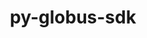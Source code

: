---
title: "py-globus-sdk"
layout: cache
categories: [package, develop]
meta: {"versions": ["3.25.0", "3.42.0"], "compilers": ["gcc@=11.4.0", "gcc@=9.4.0", "oneapi@=2024.2.0"], "oss": ["ubuntu20.04", "ubuntu22.04"], "platforms": ["linux"], "targets": ["neoverse_v1", "neoverse_v2", "ppc64le", "x86_64_v3"], "stacks": ["e4s", "e4s-neoverse-v2", "e4s-neoverse_v1", "e4s-oneapi", "e4s-power", "root"], "num_specs": 55, "num_specs_by_stack": {"root": 55, "e4s-power": 2, "e4s-neoverse_v1": 2, "e4s-neoverse-v2": 2, "e4s": 2, "e4s-oneapi": 2}}
spec_details: [{"hash": "lmzcniq6qs7uzpqsso5oukekui3gtx6j", "compiler": "gcc@=9.4.0", "versions": ["3.25.0"], "os": "ubuntu20.04", "platform": "linux", "target": "ppc64le", "variants": ["build_system=python_pip"], "stacks": ["root"], "size": "-", "tarball": "https://binaries.spack.io/develop/build_cache/linux-ubuntu20.04-ppc64le/gcc-9.4.0/py-globus-sdk-3.25.0/linux-ubuntu20.04-ppc64le-gcc-9.4.0-py-globus-sdk-3.25.0-lmzcniq6qs7uzpqsso5oukekui3gtx6j.spack"}, {"hash": "6y3hv7sejglmvkhqwcae34veqf34sw6i", "compiler": "gcc@=9.4.0", "versions": ["3.25.0"], "os": "ubuntu20.04", "platform": "linux", "target": "ppc64le", "variants": ["build_system=python_pip"], "stacks": ["root"], "size": "-", "tarball": "https://binaries.spack.io/develop/build_cache/linux-ubuntu20.04-ppc64le/gcc-9.4.0/py-globus-sdk-3.25.0/linux-ubuntu20.04-ppc64le-gcc-9.4.0-py-globus-sdk-3.25.0-6y3hv7sejglmvkhqwcae34veqf34sw6i.spack"}, {"hash": "tgydtp6k7zdgzhfvchly5pc6ub4ihp5e", "compiler": "gcc@=9.4.0", "versions": ["3.25.0"], "os": "ubuntu20.04", "platform": "linux", "target": "ppc64le", "variants": ["build_system=python_pip"], "stacks": ["root"], "size": "-", "tarball": "https://binaries.spack.io/develop/build_cache/linux-ubuntu20.04-ppc64le/gcc-9.4.0/py-globus-sdk-3.25.0/linux-ubuntu20.04-ppc64le-gcc-9.4.0-py-globus-sdk-3.25.0-tgydtp6k7zdgzhfvchly5pc6ub4ihp5e.spack"}, {"hash": "i6osnvfe6nngfyi3d5goafyc3zsj3qj7", "compiler": "gcc@=9.4.0", "versions": ["3.42.0"], "os": "ubuntu20.04", "platform": "linux", "target": "ppc64le", "variants": ["build_system=python_pip"], "stacks": ["root"], "size": "-", "tarball": "https://binaries.spack.io/develop/build_cache/linux-ubuntu20.04-ppc64le/gcc-9.4.0/py-globus-sdk-3.42.0/linux-ubuntu20.04-ppc64le-gcc-9.4.0-py-globus-sdk-3.42.0-i6osnvfe6nngfyi3d5goafyc3zsj3qj7.spack"}, {"hash": "ftdxb4iw5xskpqieztwiicnspumafj57", "compiler": "gcc@=9.4.0", "versions": ["3.25.0"], "os": "ubuntu20.04", "platform": "linux", "target": "ppc64le", "variants": ["build_system=python_pip"], "stacks": ["root"], "size": "-", "tarball": "https://binaries.spack.io/develop/build_cache/linux-ubuntu20.04-ppc64le/gcc-9.4.0/py-globus-sdk-3.25.0/linux-ubuntu20.04-ppc64le-gcc-9.4.0-py-globus-sdk-3.25.0-ftdxb4iw5xskpqieztwiicnspumafj57.spack"}, {"hash": "qxpctdnkfdhr7aqsjcn5lj7leb3ceapk", "compiler": "gcc@=9.4.0", "versions": ["3.25.0"], "os": "ubuntu20.04", "platform": "linux", "target": "ppc64le", "variants": ["build_system=python_pip"], "stacks": ["root"], "size": "-", "tarball": "https://binaries.spack.io/develop/build_cache/linux-ubuntu20.04-ppc64le/gcc-9.4.0/py-globus-sdk-3.25.0/linux-ubuntu20.04-ppc64le-gcc-9.4.0-py-globus-sdk-3.25.0-qxpctdnkfdhr7aqsjcn5lj7leb3ceapk.spack"}, {"hash": "h3iedcxdysbvfpsevbtkaxnvuap7l7a4", "compiler": "gcc@=9.4.0", "versions": ["3.42.0"], "os": "ubuntu20.04", "platform": "linux", "target": "ppc64le", "variants": ["build_system=python_pip"], "stacks": ["root", "e4s-power"], "size": "-", "tarball": "https://binaries.spack.io/develop/build_cache/linux-ubuntu20.04-ppc64le/gcc-9.4.0/py-globus-sdk-3.42.0/linux-ubuntu20.04-ppc64le-gcc-9.4.0-py-globus-sdk-3.42.0-h3iedcxdysbvfpsevbtkaxnvuap7l7a4.spack"}, {"hash": "dt2shblrr5zcbfhnzk4gfrqkvmvcdrsv", "compiler": "gcc@=9.4.0", "versions": ["3.42.0"], "os": "ubuntu20.04", "platform": "linux", "target": "ppc64le", "variants": ["build_system=python_pip"], "stacks": ["root", "e4s-power"], "size": "-", "tarball": "https://binaries.spack.io/develop/build_cache/linux-ubuntu20.04-ppc64le/gcc-9.4.0/py-globus-sdk-3.42.0/linux-ubuntu20.04-ppc64le-gcc-9.4.0-py-globus-sdk-3.42.0-dt2shblrr5zcbfhnzk4gfrqkvmvcdrsv.spack"}, {"hash": "bumhoajfvzswceee7qchiepxxzaq3ko4", "compiler": "gcc@=9.4.0", "versions": ["3.42.0"], "os": "ubuntu20.04", "platform": "linux", "target": "ppc64le", "variants": ["build_system=python_pip"], "stacks": ["root"], "size": "-", "tarball": "https://binaries.spack.io/develop/build_cache/linux-ubuntu20.04-ppc64le/gcc-9.4.0/py-globus-sdk-3.42.0/linux-ubuntu20.04-ppc64le-gcc-9.4.0-py-globus-sdk-3.42.0-bumhoajfvzswceee7qchiepxxzaq3ko4.spack"}, {"hash": "554zf53uzd4l74nng3tpq3vkaloge5pb", "compiler": "gcc@=9.4.0", "versions": ["3.25.0"], "os": "ubuntu20.04", "platform": "linux", "target": "ppc64le", "variants": ["build_system=python_pip"], "stacks": ["root"], "size": "-", "tarball": "https://binaries.spack.io/develop/build_cache/linux-ubuntu20.04-ppc64le/gcc-9.4.0/py-globus-sdk-3.25.0/linux-ubuntu20.04-ppc64le-gcc-9.4.0-py-globus-sdk-3.25.0-554zf53uzd4l74nng3tpq3vkaloge5pb.spack"}, {"hash": "3d2354bfzeyaqm5htekopwrppalvl3vd", "compiler": "gcc@=9.4.0", "versions": ["3.25.0"], "os": "ubuntu20.04", "platform": "linux", "target": "ppc64le", "variants": ["build_system=python_pip"], "stacks": ["root"], "size": "-", "tarball": "https://binaries.spack.io/develop/build_cache/linux-ubuntu20.04-ppc64le/gcc-9.4.0/py-globus-sdk-3.25.0/linux-ubuntu20.04-ppc64le-gcc-9.4.0-py-globus-sdk-3.25.0-3d2354bfzeyaqm5htekopwrppalvl3vd.spack"}, {"hash": "n2kc6hakvk2qj4aruefen6yqrpkjypkl", "compiler": "gcc@=11.4.0", "versions": ["3.25.0"], "os": "ubuntu22.04", "platform": "linux", "target": "neoverse_v1", "variants": ["build_system=python_pip"], "stacks": ["root"], "size": "-", "tarball": "https://binaries.spack.io/develop/build_cache/linux-ubuntu22.04-neoverse_v1/gcc-11.4.0/py-globus-sdk-3.25.0/linux-ubuntu22.04-neoverse_v1-gcc-11.4.0-py-globus-sdk-3.25.0-n2kc6hakvk2qj4aruefen6yqrpkjypkl.spack"}, {"hash": "hb5ydijjzzcbw3gtzxnnvboywbcund6r", "compiler": "gcc@=11.4.0", "versions": ["3.25.0"], "os": "ubuntu22.04", "platform": "linux", "target": "neoverse_v1", "variants": ["build_system=python_pip"], "stacks": ["root"], "size": "-", "tarball": "https://binaries.spack.io/develop/build_cache/linux-ubuntu22.04-neoverse_v1/gcc-11.4.0/py-globus-sdk-3.25.0/linux-ubuntu22.04-neoverse_v1-gcc-11.4.0-py-globus-sdk-3.25.0-hb5ydijjzzcbw3gtzxnnvboywbcund6r.spack"}, {"hash": "bh6norwcrhlo3tzmd6pnkcgy6iwwhsyh", "compiler": "gcc@=11.4.0", "versions": ["3.25.0"], "os": "ubuntu22.04", "platform": "linux", "target": "neoverse_v1", "variants": ["build_system=python_pip"], "stacks": ["root"], "size": "-", "tarball": "https://binaries.spack.io/develop/build_cache/linux-ubuntu22.04-neoverse_v1/gcc-11.4.0/py-globus-sdk-3.25.0/linux-ubuntu22.04-neoverse_v1-gcc-11.4.0-py-globus-sdk-3.25.0-bh6norwcrhlo3tzmd6pnkcgy6iwwhsyh.spack"}, {"hash": "jfigxx6337bp2ulopaadlysbbttbgcip", "compiler": "gcc@=11.4.0", "versions": ["3.25.0"], "os": "ubuntu22.04", "platform": "linux", "target": "neoverse_v1", "variants": ["build_system=python_pip"], "stacks": ["root"], "size": "-", "tarball": "https://binaries.spack.io/develop/build_cache/linux-ubuntu22.04-neoverse_v1/gcc-11.4.0/py-globus-sdk-3.25.0/linux-ubuntu22.04-neoverse_v1-gcc-11.4.0-py-globus-sdk-3.25.0-jfigxx6337bp2ulopaadlysbbttbgcip.spack"}, {"hash": "sq2dscfygkfybw3ixwbr4o4a7e3vcnwv", "compiler": "gcc@=11.4.0", "versions": ["3.42.0"], "os": "ubuntu22.04", "platform": "linux", "target": "neoverse_v1", "variants": ["build_system=python_pip"], "stacks": ["root"], "size": "-", "tarball": "https://binaries.spack.io/develop/build_cache/linux-ubuntu22.04-neoverse_v1/gcc-11.4.0/py-globus-sdk-3.42.0/linux-ubuntu22.04-neoverse_v1-gcc-11.4.0-py-globus-sdk-3.42.0-sq2dscfygkfybw3ixwbr4o4a7e3vcnwv.spack"}, {"hash": "ewdtxqcz5ldbhnvptda4h3gjh4l4wfw5", "compiler": "gcc@=11.4.0", "versions": ["3.25.0"], "os": "ubuntu22.04", "platform": "linux", "target": "neoverse_v1", "variants": ["build_system=python_pip"], "stacks": ["root"], "size": "-", "tarball": "https://binaries.spack.io/develop/build_cache/linux-ubuntu22.04-neoverse_v1/gcc-11.4.0/py-globus-sdk-3.25.0/linux-ubuntu22.04-neoverse_v1-gcc-11.4.0-py-globus-sdk-3.25.0-ewdtxqcz5ldbhnvptda4h3gjh4l4wfw5.spack"}, {"hash": "kstlhmh5ab5hxzgeum7c6tyyeyeycxct", "compiler": "gcc@=11.4.0", "versions": ["3.25.0"], "os": "ubuntu22.04", "platform": "linux", "target": "neoverse_v1", "variants": ["build_system=python_pip"], "stacks": ["root"], "size": "-", "tarball": "https://binaries.spack.io/develop/build_cache/linux-ubuntu22.04-neoverse_v1/gcc-11.4.0/py-globus-sdk-3.25.0/linux-ubuntu22.04-neoverse_v1-gcc-11.4.0-py-globus-sdk-3.25.0-kstlhmh5ab5hxzgeum7c6tyyeyeycxct.spack"}, {"hash": "4fdxnoycyxiqhi3ucbmqyeejhryah532", "compiler": "gcc@=11.4.0", "versions": ["3.42.0"], "os": "ubuntu22.04", "platform": "linux", "target": "neoverse_v1", "variants": ["build_system=python_pip"], "stacks": ["e4s-neoverse_v1", "root"], "size": "-", "tarball": "https://binaries.spack.io/develop/build_cache/linux-ubuntu22.04-neoverse_v1/gcc-11.4.0/py-globus-sdk-3.42.0/linux-ubuntu22.04-neoverse_v1-gcc-11.4.0-py-globus-sdk-3.42.0-4fdxnoycyxiqhi3ucbmqyeejhryah532.spack"}, {"hash": "2depz4cuavk5jt6bhotew5lcsjhpiljb", "compiler": "gcc@=11.4.0", "versions": ["3.42.0"], "os": "ubuntu22.04", "platform": "linux", "target": "neoverse_v1", "variants": ["build_system=python_pip"], "stacks": ["root"], "size": "-", "tarball": "https://binaries.spack.io/develop/build_cache/linux-ubuntu22.04-neoverse_v1/gcc-11.4.0/py-globus-sdk-3.42.0/linux-ubuntu22.04-neoverse_v1-gcc-11.4.0-py-globus-sdk-3.42.0-2depz4cuavk5jt6bhotew5lcsjhpiljb.spack"}, {"hash": "w4o54jgm5ulk4l6wwbupemjnqxh4a4rk", "compiler": "gcc@=11.4.0", "versions": ["3.42.0"], "os": "ubuntu22.04", "platform": "linux", "target": "neoverse_v1", "variants": ["build_system=python_pip"], "stacks": ["e4s-neoverse_v1", "root"], "size": "-", "tarball": "https://binaries.spack.io/develop/build_cache/linux-ubuntu22.04-neoverse_v1/gcc-11.4.0/py-globus-sdk-3.42.0/linux-ubuntu22.04-neoverse_v1-gcc-11.4.0-py-globus-sdk-3.42.0-w4o54jgm5ulk4l6wwbupemjnqxh4a4rk.spack"}, {"hash": "jhxjwgkn5tahlwehattsiny4m4xw7ort", "compiler": "gcc@=11.4.0", "versions": ["3.25.0"], "os": "ubuntu22.04", "platform": "linux", "target": "neoverse_v1", "variants": ["build_system=python_pip"], "stacks": ["root"], "size": "-", "tarball": "https://binaries.spack.io/develop/build_cache/linux-ubuntu22.04-neoverse_v1/gcc-11.4.0/py-globus-sdk-3.25.0/linux-ubuntu22.04-neoverse_v1-gcc-11.4.0-py-globus-sdk-3.25.0-jhxjwgkn5tahlwehattsiny4m4xw7ort.spack"}, {"hash": "g3cvp7cabnqt4fimgnrbqbh2hp4pijdg", "compiler": "gcc@=11.4.0", "versions": ["3.42.0"], "os": "ubuntu22.04", "platform": "linux", "target": "neoverse_v2", "variants": ["build_system=python_pip"], "stacks": ["root"], "size": "-", "tarball": "https://binaries.spack.io/develop/build_cache/linux-ubuntu22.04-neoverse_v2/gcc-11.4.0/py-globus-sdk-3.42.0/linux-ubuntu22.04-neoverse_v2-gcc-11.4.0-py-globus-sdk-3.42.0-g3cvp7cabnqt4fimgnrbqbh2hp4pijdg.spack"}, {"hash": "kvwedwmhb5udatnwm67ednawlxat7uo2", "compiler": "gcc@=11.4.0", "versions": ["3.25.0"], "os": "ubuntu22.04", "platform": "linux", "target": "neoverse_v2", "variants": ["build_system=python_pip"], "stacks": ["root"], "size": "-", "tarball": "https://binaries.spack.io/develop/build_cache/linux-ubuntu22.04-neoverse_v2/gcc-11.4.0/py-globus-sdk-3.25.0/linux-ubuntu22.04-neoverse_v2-gcc-11.4.0-py-globus-sdk-3.25.0-kvwedwmhb5udatnwm67ednawlxat7uo2.spack"}, {"hash": "i767xnfk5mojlzedvxt627yfyufrn7zn", "compiler": "gcc@=11.4.0", "versions": ["3.25.0"], "os": "ubuntu22.04", "platform": "linux", "target": "neoverse_v2", "variants": ["build_system=python_pip"], "stacks": ["root"], "size": "-", "tarball": "https://binaries.spack.io/develop/build_cache/linux-ubuntu22.04-neoverse_v2/gcc-11.4.0/py-globus-sdk-3.25.0/linux-ubuntu22.04-neoverse_v2-gcc-11.4.0-py-globus-sdk-3.25.0-i767xnfk5mojlzedvxt627yfyufrn7zn.spack"}, {"hash": "uasi43rzkj3namdj46s7rs3nzmbgofgv", "compiler": "gcc@=11.4.0", "versions": ["3.25.0"], "os": "ubuntu22.04", "platform": "linux", "target": "neoverse_v2", "variants": ["build_system=python_pip"], "stacks": ["root"], "size": "-", "tarball": "https://binaries.spack.io/develop/build_cache/linux-ubuntu22.04-neoverse_v2/gcc-11.4.0/py-globus-sdk-3.25.0/linux-ubuntu22.04-neoverse_v2-gcc-11.4.0-py-globus-sdk-3.25.0-uasi43rzkj3namdj46s7rs3nzmbgofgv.spack"}, {"hash": "cn73riutoqabhhyezh5fp2rzbtnr73zj", "compiler": "gcc@=11.4.0", "versions": ["3.42.0"], "os": "ubuntu22.04", "platform": "linux", "target": "neoverse_v2", "variants": ["build_system=python_pip"], "stacks": ["root"], "size": "-", "tarball": "https://binaries.spack.io/develop/build_cache/linux-ubuntu22.04-neoverse_v2/gcc-11.4.0/py-globus-sdk-3.42.0/linux-ubuntu22.04-neoverse_v2-gcc-11.4.0-py-globus-sdk-3.42.0-cn73riutoqabhhyezh5fp2rzbtnr73zj.spack"}, {"hash": "stf45wnsc7vxykbknsoaohzyrq2a6qsl", "compiler": "gcc@=11.4.0", "versions": ["3.25.0"], "os": "ubuntu22.04", "platform": "linux", "target": "neoverse_v2", "variants": ["build_system=python_pip"], "stacks": ["root"], "size": "-", "tarball": "https://binaries.spack.io/develop/build_cache/linux-ubuntu22.04-neoverse_v2/gcc-11.4.0/py-globus-sdk-3.25.0/linux-ubuntu22.04-neoverse_v2-gcc-11.4.0-py-globus-sdk-3.25.0-stf45wnsc7vxykbknsoaohzyrq2a6qsl.spack"}, {"hash": "ojsoglvzk7mfqhm3wvjthriojjmfkn6c", "compiler": "gcc@=11.4.0", "versions": ["3.25.0"], "os": "ubuntu22.04", "platform": "linux", "target": "neoverse_v2", "variants": ["build_system=python_pip"], "stacks": ["root"], "size": "-", "tarball": "https://binaries.spack.io/develop/build_cache/linux-ubuntu22.04-neoverse_v2/gcc-11.4.0/py-globus-sdk-3.25.0/linux-ubuntu22.04-neoverse_v2-gcc-11.4.0-py-globus-sdk-3.25.0-ojsoglvzk7mfqhm3wvjthriojjmfkn6c.spack"}, {"hash": "tkcu3li7bovmwp57ijuk5fotbtshpxem", "compiler": "gcc@=11.4.0", "versions": ["3.25.0"], "os": "ubuntu22.04", "platform": "linux", "target": "neoverse_v2", "variants": ["build_system=python_pip"], "stacks": ["root"], "size": "-", "tarball": "https://binaries.spack.io/develop/build_cache/linux-ubuntu22.04-neoverse_v2/gcc-11.4.0/py-globus-sdk-3.25.0/linux-ubuntu22.04-neoverse_v2-gcc-11.4.0-py-globus-sdk-3.25.0-tkcu3li7bovmwp57ijuk5fotbtshpxem.spack"}, {"hash": "aiemfeiur64bispsg5as2g3fuahjhqbh", "compiler": "gcc@=11.4.0", "versions": ["3.42.0"], "os": "ubuntu22.04", "platform": "linux", "target": "neoverse_v2", "variants": ["build_system=python_pip"], "stacks": ["e4s-neoverse-v2", "root"], "size": "-", "tarball": "https://binaries.spack.io/develop/build_cache/linux-ubuntu22.04-neoverse_v2/gcc-11.4.0/py-globus-sdk-3.42.0/linux-ubuntu22.04-neoverse_v2-gcc-11.4.0-py-globus-sdk-3.42.0-aiemfeiur64bispsg5as2g3fuahjhqbh.spack"}, {"hash": "6nov6jdyhwbnkme3d6iw4nbcqp55jtiv", "compiler": "gcc@=11.4.0", "versions": ["3.42.0"], "os": "ubuntu22.04", "platform": "linux", "target": "neoverse_v2", "variants": ["build_system=python_pip"], "stacks": ["e4s-neoverse-v2", "root"], "size": "-", "tarball": "https://binaries.spack.io/develop/build_cache/linux-ubuntu22.04-neoverse_v2/gcc-11.4.0/py-globus-sdk-3.42.0/linux-ubuntu22.04-neoverse_v2-gcc-11.4.0-py-globus-sdk-3.42.0-6nov6jdyhwbnkme3d6iw4nbcqp55jtiv.spack"}, {"hash": "i4j72ll5s2vhzoff35cghfi23lwxmc5v", "compiler": "gcc@=11.4.0", "versions": ["3.25.0"], "os": "ubuntu22.04", "platform": "linux", "target": "neoverse_v2", "variants": ["build_system=python_pip"], "stacks": ["root"], "size": "-", "tarball": "https://binaries.spack.io/develop/build_cache/linux-ubuntu22.04-neoverse_v2/gcc-11.4.0/py-globus-sdk-3.25.0/linux-ubuntu22.04-neoverse_v2-gcc-11.4.0-py-globus-sdk-3.25.0-i4j72ll5s2vhzoff35cghfi23lwxmc5v.spack"}, {"hash": "lj5wrj24p4dqnzxflwko5mlolvpleqgo", "compiler": "gcc@=11.4.0", "versions": ["3.25.0"], "os": "ubuntu22.04", "platform": "linux", "target": "x86_64_v3", "variants": ["build_system=python_pip"], "stacks": ["root"], "size": "-", "tarball": "https://binaries.spack.io/develop/build_cache/linux-ubuntu22.04-x86_64_v3/gcc-11.4.0/py-globus-sdk-3.25.0/linux-ubuntu22.04-x86_64_v3-gcc-11.4.0-py-globus-sdk-3.25.0-lj5wrj24p4dqnzxflwko5mlolvpleqgo.spack"}, {"hash": "mveblfaba4gvf6lzk55znnyxtjkjfcet", "compiler": "gcc@=11.4.0", "versions": ["3.25.0"], "os": "ubuntu22.04", "platform": "linux", "target": "x86_64_v3", "variants": ["build_system=python_pip"], "stacks": ["root"], "size": "-", "tarball": "https://binaries.spack.io/develop/build_cache/linux-ubuntu22.04-x86_64_v3/gcc-11.4.0/py-globus-sdk-3.25.0/linux-ubuntu22.04-x86_64_v3-gcc-11.4.0-py-globus-sdk-3.25.0-mveblfaba4gvf6lzk55znnyxtjkjfcet.spack"}, {"hash": "lfb6hoielwlyokqiu22t7vp6zffmujzn", "compiler": "gcc@=11.4.0", "versions": ["3.25.0"], "os": "ubuntu22.04", "platform": "linux", "target": "x86_64_v3", "variants": ["build_system=python_pip"], "stacks": ["root"], "size": "-", "tarball": "https://binaries.spack.io/develop/build_cache/linux-ubuntu22.04-x86_64_v3/gcc-11.4.0/py-globus-sdk-3.25.0/linux-ubuntu22.04-x86_64_v3-gcc-11.4.0-py-globus-sdk-3.25.0-lfb6hoielwlyokqiu22t7vp6zffmujzn.spack"}, {"hash": "p7fymcngavagxce2ld6ttkwkff3mv5t2", "compiler": "gcc@=11.4.0", "versions": ["3.25.0"], "os": "ubuntu22.04", "platform": "linux", "target": "x86_64_v3", "variants": ["build_system=python_pip"], "stacks": ["root"], "size": "-", "tarball": "https://binaries.spack.io/develop/build_cache/linux-ubuntu22.04-x86_64_v3/gcc-11.4.0/py-globus-sdk-3.25.0/linux-ubuntu22.04-x86_64_v3-gcc-11.4.0-py-globus-sdk-3.25.0-p7fymcngavagxce2ld6ttkwkff3mv5t2.spack"}, {"hash": "js6bibhfj3t5axkhtetumqkmq7csp35b", "compiler": "gcc@=11.4.0", "versions": ["3.42.0"], "os": "ubuntu22.04", "platform": "linux", "target": "x86_64_v3", "variants": ["build_system=python_pip"], "stacks": ["root", "e4s"], "size": "-", "tarball": "https://binaries.spack.io/develop/build_cache/linux-ubuntu22.04-x86_64_v3/gcc-11.4.0/py-globus-sdk-3.42.0/linux-ubuntu22.04-x86_64_v3-gcc-11.4.0-py-globus-sdk-3.42.0-js6bibhfj3t5axkhtetumqkmq7csp35b.spack"}, {"hash": "d2krmm7r4ckn5if2blphgmn2edpeghyf", "compiler": "gcc@=11.4.0", "versions": ["3.25.0"], "os": "ubuntu22.04", "platform": "linux", "target": "x86_64_v3", "variants": ["build_system=python_pip"], "stacks": ["root"], "size": "-", "tarball": "https://binaries.spack.io/develop/build_cache/linux-ubuntu22.04-x86_64_v3/gcc-11.4.0/py-globus-sdk-3.25.0/linux-ubuntu22.04-x86_64_v3-gcc-11.4.0-py-globus-sdk-3.25.0-d2krmm7r4ckn5if2blphgmn2edpeghyf.spack"}, {"hash": "ejgw2kugdy6extgcktnqnkoch2p5uecn", "compiler": "gcc@=11.4.0", "versions": ["3.42.0"], "os": "ubuntu22.04", "platform": "linux", "target": "x86_64_v3", "variants": ["build_system=python_pip"], "stacks": ["root"], "size": "-", "tarball": "https://binaries.spack.io/develop/build_cache/linux-ubuntu22.04-x86_64_v3/gcc-11.4.0/py-globus-sdk-3.42.0/linux-ubuntu22.04-x86_64_v3-gcc-11.4.0-py-globus-sdk-3.42.0-ejgw2kugdy6extgcktnqnkoch2p5uecn.spack"}, {"hash": "sky644cmlpqpue6uo2h4kptblhmalhgt", "compiler": "gcc@=11.4.0", "versions": ["3.42.0"], "os": "ubuntu22.04", "platform": "linux", "target": "x86_64_v3", "variants": ["build_system=python_pip"], "stacks": ["root", "e4s"], "size": "-", "tarball": "https://binaries.spack.io/develop/build_cache/linux-ubuntu22.04-x86_64_v3/gcc-11.4.0/py-globus-sdk-3.42.0/linux-ubuntu22.04-x86_64_v3-gcc-11.4.0-py-globus-sdk-3.42.0-sky644cmlpqpue6uo2h4kptblhmalhgt.spack"}, {"hash": "e6senzd2ljjlrtoqwi37crfctrbejjso", "compiler": "gcc@=11.4.0", "versions": ["3.42.0"], "os": "ubuntu22.04", "platform": "linux", "target": "x86_64_v3", "variants": ["build_system=python_pip"], "stacks": ["root"], "size": "-", "tarball": "https://binaries.spack.io/develop/build_cache/linux-ubuntu22.04-x86_64_v3/gcc-11.4.0/py-globus-sdk-3.42.0/linux-ubuntu22.04-x86_64_v3-gcc-11.4.0-py-globus-sdk-3.42.0-e6senzd2ljjlrtoqwi37crfctrbejjso.spack"}, {"hash": "wjgpyjqupxkubhtuzwmpuqod2tlamhce", "compiler": "gcc@=11.4.0", "versions": ["3.25.0"], "os": "ubuntu22.04", "platform": "linux", "target": "x86_64_v3", "variants": ["build_system=python_pip"], "stacks": ["root"], "size": "-", "tarball": "https://binaries.spack.io/develop/build_cache/linux-ubuntu22.04-x86_64_v3/gcc-11.4.0/py-globus-sdk-3.25.0/linux-ubuntu22.04-x86_64_v3-gcc-11.4.0-py-globus-sdk-3.25.0-wjgpyjqupxkubhtuzwmpuqod2tlamhce.spack"}, {"hash": "aq6w4s5omasnmyrqjmil7tuc5265hkkm", "compiler": "gcc@=11.4.0", "versions": ["3.25.0"], "os": "ubuntu22.04", "platform": "linux", "target": "x86_64_v3", "variants": ["build_system=python_pip"], "stacks": ["root"], "size": "-", "tarball": "https://binaries.spack.io/develop/build_cache/linux-ubuntu22.04-x86_64_v3/gcc-11.4.0/py-globus-sdk-3.25.0/linux-ubuntu22.04-x86_64_v3-gcc-11.4.0-py-globus-sdk-3.25.0-aq6w4s5omasnmyrqjmil7tuc5265hkkm.spack"}, {"hash": "u2jvr4mijvf5wp5kfqts5hhfunehxlin", "compiler": "oneapi@=2024.2.0", "versions": ["3.42.0"], "os": "ubuntu22.04", "platform": "linux", "target": "x86_64_v3", "variants": ["build_system=python_pip"], "stacks": ["root"], "size": "-", "tarball": "https://binaries.spack.io/develop/build_cache/linux-ubuntu22.04-x86_64_v3/oneapi-2024.2.0/py-globus-sdk-3.42.0/linux-ubuntu22.04-x86_64_v3-oneapi-2024.2.0-py-globus-sdk-3.42.0-u2jvr4mijvf5wp5kfqts5hhfunehxlin.spack"}, {"hash": "hrulmlf47geq7fkr742isbkrm66mewu7", "compiler": "oneapi@=2024.2.0", "versions": ["3.42.0"], "os": "ubuntu22.04", "platform": "linux", "target": "x86_64_v3", "variants": ["build_system=python_pip"], "stacks": ["root", "e4s-oneapi"], "size": "-", "tarball": "https://binaries.spack.io/develop/build_cache/linux-ubuntu22.04-x86_64_v3/oneapi-2024.2.0/py-globus-sdk-3.42.0/linux-ubuntu22.04-x86_64_v3-oneapi-2024.2.0-py-globus-sdk-3.42.0-hrulmlf47geq7fkr742isbkrm66mewu7.spack"}, {"hash": "xua44kv5mz4jodlojaba7qkiijeydyuu", "compiler": "oneapi@=2024.2.0", "versions": ["3.25.0"], "os": "ubuntu22.04", "platform": "linux", "target": "x86_64_v3", "variants": ["build_system=python_pip"], "stacks": ["root"], "size": "-", "tarball": "https://binaries.spack.io/develop/build_cache/linux-ubuntu22.04-x86_64_v3/oneapi-2024.2.0/py-globus-sdk-3.25.0/linux-ubuntu22.04-x86_64_v3-oneapi-2024.2.0-py-globus-sdk-3.25.0-xua44kv5mz4jodlojaba7qkiijeydyuu.spack"}, {"hash": "54zhwxlpciaral6la4i3ktj7tbsrzxxp", "compiler": "oneapi@=2024.2.0", "versions": ["3.25.0"], "os": "ubuntu22.04", "platform": "linux", "target": "x86_64_v3", "variants": ["build_system=python_pip"], "stacks": ["root"], "size": "-", "tarball": "https://binaries.spack.io/develop/build_cache/linux-ubuntu22.04-x86_64_v3/oneapi-2024.2.0/py-globus-sdk-3.25.0/linux-ubuntu22.04-x86_64_v3-oneapi-2024.2.0-py-globus-sdk-3.25.0-54zhwxlpciaral6la4i3ktj7tbsrzxxp.spack"}, {"hash": "dsbnnzevox4cm2szuvns3lfvs4nhxay3", "compiler": "oneapi@=2024.2.0", "versions": ["3.25.0"], "os": "ubuntu22.04", "platform": "linux", "target": "x86_64_v3", "variants": ["build_system=python_pip"], "stacks": ["root"], "size": "-", "tarball": "https://binaries.spack.io/develop/build_cache/linux-ubuntu22.04-x86_64_v3/oneapi-2024.2.0/py-globus-sdk-3.25.0/linux-ubuntu22.04-x86_64_v3-oneapi-2024.2.0-py-globus-sdk-3.25.0-dsbnnzevox4cm2szuvns3lfvs4nhxay3.spack"}, {"hash": "7mqtj5kysjht7szarzoaw6eaz3ltxft3", "compiler": "oneapi@=2024.2.0", "versions": ["3.42.0"], "os": "ubuntu22.04", "platform": "linux", "target": "x86_64_v3", "variants": ["build_system=python_pip"], "stacks": ["root"], "size": "-", "tarball": "https://binaries.spack.io/develop/build_cache/linux-ubuntu22.04-x86_64_v3/oneapi-2024.2.0/py-globus-sdk-3.42.0/linux-ubuntu22.04-x86_64_v3-oneapi-2024.2.0-py-globus-sdk-3.42.0-7mqtj5kysjht7szarzoaw6eaz3ltxft3.spack"}, {"hash": "d23xmdytih4vkdcyzjvwfhyy2bgoygtx", "compiler": "oneapi@=2024.2.0", "versions": ["3.25.0"], "os": "ubuntu22.04", "platform": "linux", "target": "x86_64_v3", "variants": ["build_system=python_pip"], "stacks": ["root"], "size": "-", "tarball": "https://binaries.spack.io/develop/build_cache/linux-ubuntu22.04-x86_64_v3/oneapi-2024.2.0/py-globus-sdk-3.25.0/linux-ubuntu22.04-x86_64_v3-oneapi-2024.2.0-py-globus-sdk-3.25.0-d23xmdytih4vkdcyzjvwfhyy2bgoygtx.spack"}, {"hash": "l2nahpmh75epkyy3v4etjmjop3unx3ko", "compiler": "oneapi@=2024.2.0", "versions": ["3.42.0"], "os": "ubuntu22.04", "platform": "linux", "target": "x86_64_v3", "variants": ["build_system=python_pip"], "stacks": ["root", "e4s-oneapi"], "size": "-", "tarball": "https://binaries.spack.io/develop/build_cache/linux-ubuntu22.04-x86_64_v3/oneapi-2024.2.0/py-globus-sdk-3.42.0/linux-ubuntu22.04-x86_64_v3-oneapi-2024.2.0-py-globus-sdk-3.42.0-l2nahpmh75epkyy3v4etjmjop3unx3ko.spack"}, {"hash": "7dw7bpfpd4rv2pbr4kcgsknkcm65wmtp", "compiler": "oneapi@=2024.2.0", "versions": ["3.25.0"], "os": "ubuntu22.04", "platform": "linux", "target": "x86_64_v3", "variants": ["build_system=python_pip"], "stacks": ["root"], "size": "-", "tarball": "https://binaries.spack.io/develop/build_cache/linux-ubuntu22.04-x86_64_v3/oneapi-2024.2.0/py-globus-sdk-3.25.0/linux-ubuntu22.04-x86_64_v3-oneapi-2024.2.0-py-globus-sdk-3.25.0-7dw7bpfpd4rv2pbr4kcgsknkcm65wmtp.spack"}, {"hash": "2pfisgvsixeo5kbtfo4nywi4lydeqdc6", "compiler": "oneapi@=2024.2.0", "versions": ["3.25.0"], "os": "ubuntu22.04", "platform": "linux", "target": "x86_64_v3", "variants": ["build_system=python_pip"], "stacks": ["root"], "size": "-", "tarball": "https://binaries.spack.io/develop/build_cache/linux-ubuntu22.04-x86_64_v3/oneapi-2024.2.0/py-globus-sdk-3.25.0/linux-ubuntu22.04-x86_64_v3-oneapi-2024.2.0-py-globus-sdk-3.25.0-2pfisgvsixeo5kbtfo4nywi4lydeqdc6.spack"}, {"hash": "fr4og5x47bx4mbm7u4shc6lpkabbgmvl", "compiler": "oneapi@=2024.2.0", "versions": ["3.25.0"], "os": "ubuntu22.04", "platform": "linux", "target": "x86_64_v3", "variants": ["build_system=python_pip"], "stacks": ["root"], "size": "-", "tarball": "https://binaries.spack.io/develop/build_cache/linux-ubuntu22.04-x86_64_v3/oneapi-2024.2.0/py-globus-sdk-3.25.0/linux-ubuntu22.04-x86_64_v3-oneapi-2024.2.0-py-globus-sdk-3.25.0-fr4og5x47bx4mbm7u4shc6lpkabbgmvl.spack"}]
---
